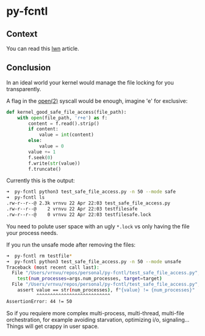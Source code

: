 # py-fcntl

## Context


You can read this [lwn](https://lwn.net/Articles/667210/) article.

## Conclusion

In an ideal world your kernel would manage the file locking for you transparently.

A flag in the [open(2)](https://man7.org/linux/man-pages/man2/open.2.html) syscall would be enough, imagine 'e' for exclusive:

``` python
def kernel_good_safe_file_access(file_path):
    with open(file_path, 'r+e') as f:
        content = f.read().strip()
        if content:
            value = int(content)
        else:
            value = 0
        value += 1
        f.seek(0)
        f.write(str(value))
        f.truncate()
```

Currently this is the output:

```sh
➜  py-fcntl python3 test_safe_file_access.py -n 50 --mode safe
➜  py-fcntl ls
.rw-r--r--@ 2.3k vrnvu 22 Apr 22:03 test_safe_file_access.py
.rw-r--r--@    2 vrnvu 22 Apr 22:03 testfilesafe
.rw-r--r--@    0 vrnvu 22 Apr 22:03 testfilesafe.lock

```

You need to polute user space with an ugly `*.lock` vs only having the file your process needs.

If you run the unsafe mode after removing the files:

```sh
➜  py-fcntl rm testfile*
➜  py-fcntl python3 test_safe_file_access.py -n 50 --mode unsafe
Traceback (most recent call last):
  File "/Users/vrnvu/repos/personal/py-fcntl/test_safe_file_access.py", line 97, in <module>
    test(num_processes=args.num_processes, target=target)
  File "/Users/vrnvu/repos/personal/py-fcntl/test_safe_file_access.py", line 81, in test
    assert value == str(num_processes), f"{value} != {num_processes}"
           ^^^^^^^^^^^^^^^^^^^^^^^^^^^
AssertionError: 44 != 50
```

So if you requiere more complex multi-process, multi-thread, multi-file orchestration, for example avoiding starvation, optimizing i/o, signaling... Things will get crappy in user space.
